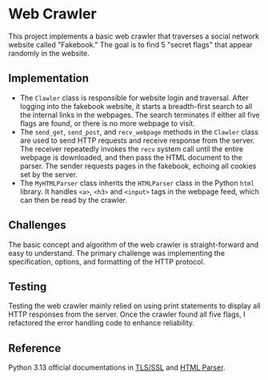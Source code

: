# Web Crawler

This project implements a basic web crawler that traverses a social network website called "Fakebook."
The goal is to find 5 "secret flags" that appear randomly in the website.

## Implementation
- The `Clawler` class is responsible for website login and traversal. After logging into the fakebook website,
it starts a breadth-first search to all the internal links in the webpages. The search terminates if either all five 
flags are found, or there is no more webpage to visit.
- The `send_get`, `send_post`, and `recv_webpage` methods in the `Clawler` class are used to send HTTP requests and 
receive response from the server. The receiver repeatedly invokes the `recv` system call until the entire webpage is downloaded,
and then pass the HTML document to the parser. The sender requests pages in the fakebook, echoing all cookies set by the server.
- The `MyHTMLParser` class inherits the `HTMLParser` class in the Python `html` library. It handles 
`<a>`, `<h3>` and `<input>` tags in the webpage feed, which can then be read by the crawler.

## Challenges
The basic concept and algorithm of the web crawler is straight-forward and easy to understand.
The primary challenge was implementing the specification, options, and formatting of the HTTP protocol.

## Testing
Testing the web crawler mainly relied on using print statements to display all HTTP responses from the server. 
Once the crawler found all five flags, I refactored the error handling code to enhance reliability.

## Reference
Python 3.13 official documentations in [TLS/SSL](https://docs.python.org/3/library/ssl.html) 
and [HTML Parser](https://docs.python.org/3/library/html.parser.html).
